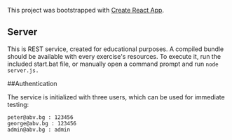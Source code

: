 

This project was bootstrapped with [Create React App](https://github.com/facebook/create-react-app).

## Server

This is REST service, created for educational purposes. A compiled bundle should be available with every exercise's resources. To execute it, run the included start.bat file, or manually open a command prompt and run `node server.js.`

##Authentication

The service is initialized with three users, which can be used for immediate testing:

    peter@abv.bg : 123456
    george@abv.bg : 123456
    admin@abv.bg : admin
